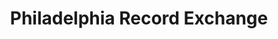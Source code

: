 ---
title: "Philadelphia Record Exchange"
url: /philadelphia/philadelphia-record-exchange/
shop: music
---
